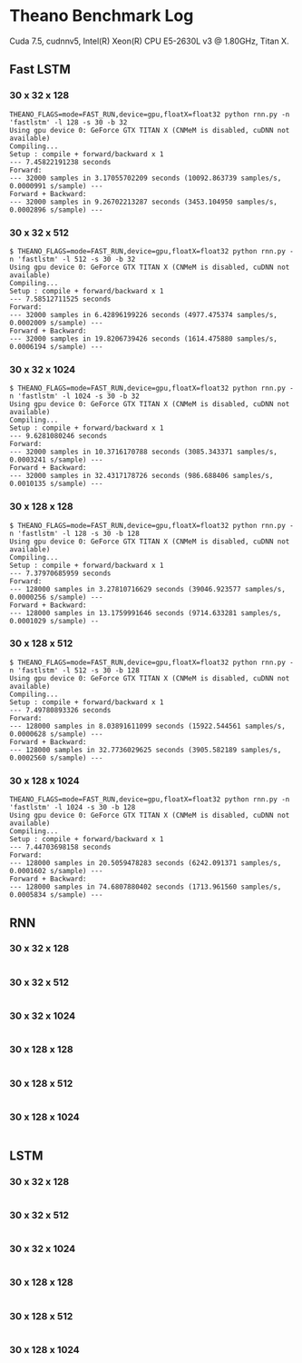 # Theano Benchmark Log

Cuda 7.5, cudnnv5, Intel(R) Xeon(R) CPU E5-2630L v3 @ 1.80GHz, Titan X.

## Fast LSTM



### 30 x 32 x 128
```
THEANO_FLAGS=mode=FAST_RUN,device=gpu,floatX=float32 python rnn.py -n 'fastlstm' -l 128 -s 30 -b 32 
Using gpu device 0: GeForce GTX TITAN X (CNMeM is disabled, cuDNN not available)
Compiling...
Setup : compile + forward/backward x 1
--- 7.45822191238 seconds
Forward:
--- 32000 samples in 3.17055702209 seconds (10092.863739 samples/s, 0.0000991 s/sample) ---
Forward + Backward:
--- 32000 samples in 9.26702213287 seconds (3453.104950 samples/s, 0.0002896 s/sample) ---
``` 
### 30 x 32 x 512


```
$ THEANO_FLAGS=mode=FAST_RUN,device=gpu,floatX=float32 python rnn.py -n 'fastlstm' -l 512 -s 30 -b 32 
Using gpu device 0: GeForce GTX TITAN X (CNMeM is disabled, cuDNN not available)
Compiling...
Setup : compile + forward/backward x 1
--- 7.58512711525 seconds
Forward:
--- 32000 samples in 6.42896199226 seconds (4977.475374 samples/s, 0.0002009 s/sample) ---
Forward + Backward:
--- 32000 samples in 19.8206739426 seconds (1614.475880 samples/s, 0.0006194 s/sample) ---
```  

### 30 x 32 x 1024

```
$ THEANO_FLAGS=mode=FAST_RUN,device=gpu,floatX=float32 python rnn.py -n 'fastlstm' -l 1024 -s 30 -b 32 
Using gpu device 0: GeForce GTX TITAN X (CNMeM is disabled, cuDNN not available)
Compiling...
Setup : compile + forward/backward x 1
--- 9.6281080246 seconds
Forward:
--- 32000 samples in 10.3716170788 seconds (3085.343371 samples/s, 0.0003241 s/sample) ---
Forward + Backward:
--- 32000 samples in 32.4317178726 seconds (986.688406 samples/s, 0.0010135 s/sample) ---
``` 

### 30 x 128 x 128


```
$ THEANO_FLAGS=mode=FAST_RUN,device=gpu,floatX=float32 python rnn.py -n 'fastlstm' -l 128 -s 30 -b 128 
Using gpu device 0: GeForce GTX TITAN X (CNMeM is disabled, cuDNN not available)
Compiling...
Setup : compile + forward/backward x 1
--- 7.37970685959 seconds
Forward:
--- 128000 samples in 3.27810716629 seconds (39046.923577 samples/s, 0.0000256 s/sample) ---
Forward + Backward:
--- 128000 samples in 13.1759991646 seconds (9714.633281 samples/s, 0.0001029 s/sample) --
``` 

### 30 x 128 x 512

```
$ THEANO_FLAGS=mode=FAST_RUN,device=gpu,floatX=float32 python rnn.py -n 'fastlstm' -l 512 -s 30 -b 128 
Using gpu device 0: GeForce GTX TITAN X (CNMeM is disabled, cuDNN not available)
Compiling...
Setup : compile + forward/backward x 1
--- 7.49780893326 seconds
Forward:
--- 128000 samples in 8.03891611099 seconds (15922.544561 samples/s, 0.0000628 s/sample) ---
Forward + Backward:
--- 128000 samples in 32.7736029625 seconds (3905.582189 samples/s, 0.0002560 s/sample) ---

``` 

### 30 x 128 x 1024


```
THEANO_FLAGS=mode=FAST_RUN,device=gpu,floatX=float32 python rnn.py -n 'fastlstm' -l 1024 -s 30 -b 128 
Using gpu device 0: GeForce GTX TITAN X (CNMeM is disabled, cuDNN not available)
Compiling...
Setup : compile + forward/backward x 1
--- 7.44703698158 seconds
Forward:
--- 128000 samples in 20.5059478283 seconds (6242.091371 samples/s, 0.0001602 s/sample) ---
Forward + Backward:
--- 128000 samples in 74.6807880402 seconds (1713.961560 samples/s, 0.0005834 s/sample) ---
``` 

## RNN


### 30 x 32 x 128

```

``` 

### 30 x 32 x 512

```

``` 

### 30 x 32 x 1024

```

``` 

### 30 x 128 x 128

```

``` 

### 30 x 128 x 512

```

``` 

### 30 x 128 x 1024

```

``` 

## LSTM


### 30 x 32 x 128

```

``` 

### 30 x 32 x 512

```

``` 

### 30 x 32 x 1024

```

``` 

### 30 x 128 x 128

```

``` 

### 30 x 128 x 512

```

``` 

### 30 x 128 x 1024

```

``` 


